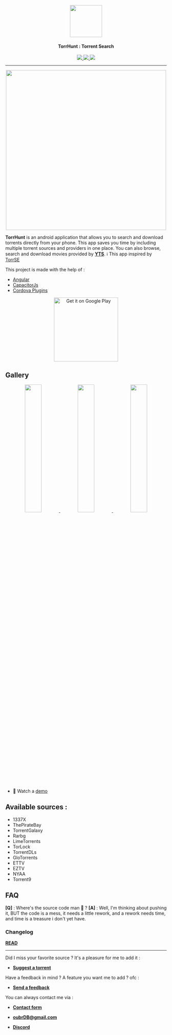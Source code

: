 <p align="center">
  <img width="100" src="https://i.ibb.co/N9PSTwn/github-800px.webp">
<h4 align="center">TorrHunt : Torrent Search</h4>
</p>
<p align="center">
<a href="https://angular.io/" target="_blank" rel="noopener noreferrer">
<img src="https://img.shields.io/badge/Angular-DD0031?style=for-the-badge&logo=angular">
</a>
<a href="https://capacitorjs.com/" target="_blank" rel="noopener noreferrer">
<img src="https://img.shields.io/badge/Capacitor-014f85?style=for-the-badge&logo=capacitor">
</a>
<a href="https://play.google.com/store/apps/details?id=com.oubrDB.torrentHunt" target="_blank" rel="noopener noreferrer">
<img src="https://img.shields.io/badge/Google_Play-+10k-44cc11?style=for-the-badge&logo=google-play">
</a>
</p>

---

<p align="center">
<a href="https://i.postimg.cc/4N8K0nym/feature-github.webp" target="_blank" rel="noopener noreferrer">
<img width="500px" src="https://i.postimg.cc/4N8K0nym/feature-github.webp">
</a>
</p>

**TorrHunt** is an android application that allows you to search and download torrents directly from your phone.
This app saves you time by including multiple torrent sources and providers in one place.
You can also browse, search and download movies provided by **[YTS](https://yts.mx/)**.
ℹ This app inspired by [TorrSE](https://forum.xda-developers.com/t/apk-mod-torrse-torrent-search-engine-ad-free.3934264/)

This project is made with the help of :

- [Angular](https://angular.io/)
- [CapacitorJs](https://capacitorjs.com/)
- [Cordova Plugins](https://cordova.apache.org/plugins/)
<p align="center">
<a href='https://play.google.com/store/apps/details?id=com.oubrDB.torrentHunt&pcampaignid=pcampaignidMKT-Other-global-all-co-prtnr-py-PartBadge-Mar2515-1'><img width="200" alt='Get it on Google Play' src='https://play.google.com/intl/en_us/badges/static/images/badges/en_badge_web_generic.png'/></a>
</p>

## Gallery

<p align="center">
<a href="https://i.postimg.cc/vmFRzLrM/2.webp" target="_blank" rel="noopener noreferrer">
<img style="border-radius:5px" src="https://i.postimg.cc/vmFRzLrM/2.webp" width="32%"></img>
</a>

<a href="https://i.postimg.cc/qR4PfJD5/3.webp" target="_blank" rel="noopener noreferrer">
<img style="border-radius:5px" src="https://i.postimg.cc/qR4PfJD5/3.webp" width="32%"></img>
</a>

<a href="https://i.postimg.cc/1zpkYnBF/4.webp" target="_blank" rel="noopener noreferrer">
<img style="border-radius:5px" src="https://i.postimg.cc/1zpkYnBF/4.webp" width="32%"></img>
</a>
</p>

- 📼 Watch a [demo](https://www.youtube.com/channel/UC_F_Zd_ZfiOlVEbWBtYBcqg/videos)

## Available sources :

- 1337X
- ThePirateBay
- TorrentGalaxy
- Rarbg
- LimeTorrents
- TorLock
- TorrentDLs
- GloTorrents
- ETTV
- EZTV
- NYAA
- Torrent9

## FAQ

**[Q]** : Where's the source code man 🤔 ?
**[A]** : Well, I'm thinking about pushing it, BUT the code is a mess, it needs a little rework, and a rework needs time, and time is a treasure i don't yet have.

### Changelog

**[READ](https://torrhunt.vercel.app/changelog/changelog.html)**

---

Did I miss your favorite source ? It's a pleasure for me to add it :

- **[Suggest a torrent](https://docs.google.com/forms/d/e/1FAIpQLSfwtHh_jGHkpYs1nexAenLpoNcW_Tmbo40tJtJ_KebWLslDWQ/viewform)**

Have a feedback in mind ? A feature you want me to add ? ofc :

- **[Send a feedback](https://docs.google.com/forms/d/1xhnRofNv1ZxZk6GZSTrd0bOUOWNYe6NE8KMdS3Pl1GE/viewform)**

You can always contact me via :

- **[Contact form](https://docs.google.com/forms/d/1ngUPZcSHes1aOnrFMJtLapw7LFzNREoqQSpYqmZmExU/viewform)**

- **[oubrDB@gmail.com](mailto:oubrDB@gmail.com)**

- **[Discord](https://discord.gg/aan9WDnax8)**
